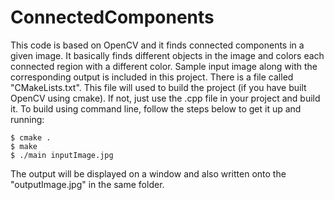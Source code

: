 # ConnectedComponents

This code is based on OpenCV and it finds connected components in a given image. It basically finds different objects in the image and colors each connected region with a different color. Sample input image along with the corresponding output is included in this project. There is a file called "CMakeLists.txt". This file will used to build the project (if you have built OpenCV using cmake). If not, just use the .cpp file in your project and build it. To build using command line, follow the steps below to get it up and running:

	$ cmake .
	$ make
	$ ./main inputImage.jpg

The output will be displayed on a window and also written onto the "outputImage.jpg" in the same folder. 